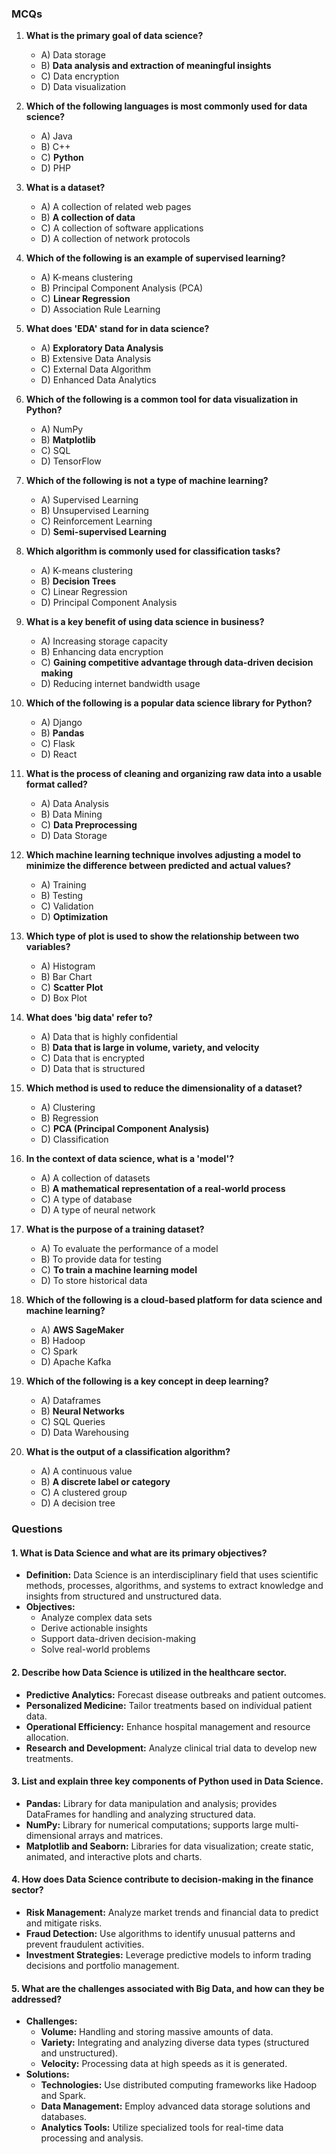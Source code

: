 ### MCQs

1. **What is the primary goal of data science?**
   - A) Data storage
   - B) **Data analysis and extraction of meaningful insights**
   - C) Data encryption
   - D) Data visualization

2. **Which of the following languages is most commonly used for data science?**
   - A) Java
   - B) C++
   - C) **Python**
   - D) PHP

3. **What is a dataset?**
   - A) A collection of related web pages
   - B) **A collection of data**
   - C) A collection of software applications
   - D) A collection of network protocols

4. **Which of the following is an example of supervised learning?**
   - A) K-means clustering
   - B) Principal Component Analysis (PCA)
   - C) **Linear Regression**
   - D) Association Rule Learning

5. **What does 'EDA' stand for in data science?**
   - A) **Exploratory Data Analysis**
   - B) Extensive Data Analysis
   - C) External Data Algorithm
   - D) Enhanced Data Analytics

6. **Which of the following is a common tool for data visualization in Python?**
   - A) NumPy
   - B) **Matplotlib**
   - C) SQL
   - D) TensorFlow

7. **Which of the following is not a type of machine learning?**
   - A) Supervised Learning
   - B) Unsupervised Learning
   - C) Reinforcement Learning
   - D) **Semi-supervised Learning**

8. **Which algorithm is commonly used for classification tasks?**
   - A) K-means clustering
   - B) **Decision Trees**
   - C) Linear Regression
   - D) Principal Component Analysis

9. **What is a key benefit of using data science in business?**
   - A) Increasing storage capacity
   - B) Enhancing data encryption
   - C) **Gaining competitive advantage through data-driven decision making**
   - D) Reducing internet bandwidth usage

10. **Which of the following is a popular data science library for Python?**
    - A) Django
    - B) **Pandas**
    - C) Flask
    - D) React

11. **What is the process of cleaning and organizing raw data into a usable format called?**
    - A) Data Analysis
    - B) Data Mining
    - C) **Data Preprocessing**
    - D) Data Storage

12. **Which machine learning technique involves adjusting a model to minimize the difference between predicted and actual values?**
    - A) Training
    - B) Testing
    - C) Validation
    - D) **Optimization**

13. **Which type of plot is used to show the relationship between two variables?**
    - A) Histogram
    - B) Bar Chart
    - C) **Scatter Plot**
    - D) Box Plot

14. **What does 'big data' refer to?**
    - A) Data that is highly confidential
    - B) **Data that is large in volume, variety, and velocity**
    - C) Data that is encrypted
    - D) Data that is structured

15. **Which method is used to reduce the dimensionality of a dataset?**
    - A) Clustering
    - B) Regression
    - C) **PCA (Principal Component Analysis)**
    - D) Classification

16. **In the context of data science, what is a 'model'?**
    - A) A collection of datasets
    - B) **A mathematical representation of a real-world process**
    - C) A type of database
    - D) A type of neural network

17. **What is the purpose of a training dataset?**
    - A) To evaluate the performance of a model
    - B) To provide data for testing
    - C) **To train a machine learning model**
    - D) To store historical data

18. **Which of the following is a cloud-based platform for data science and machine learning?**
    - A) **AWS SageMaker**
    - B) Hadoop
    - C) Spark
    - D) Apache Kafka

19. **Which of the following is a key concept in deep learning?**
    - A) Dataframes
    - B) **Neural Networks**
    - C) SQL Queries
    - D) Data Warehousing

20. **What is the output of a classification algorithm?**
    - A) A continuous value
    - B) **A discrete label or category**
    - C) A clustered group
    - D) A decision tree

### Questions

#### 1. What is Data Science and what are its primary objectives?
   - **Definition:** Data Science is an interdisciplinary field that uses scientific methods, processes, algorithms, and systems to extract knowledge and insights from structured and unstructured data.
   - **Objectives:** 
     - Analyze complex data sets
     - Derive actionable insights
     - Support data-driven decision-making
     - Solve real-world problems

#### 2. Describe how Data Science is utilized in the healthcare sector.
   - **Predictive Analytics:** Forecast disease outbreaks and patient outcomes.
   - **Personalized Medicine:** Tailor treatments based on individual patient data.
   - **Operational Efficiency:** Enhance hospital management and resource allocation.
   - **Research and Development:** Analyze clinical trial data to develop new treatments.

#### 3. List and explain three key components of Python used in Data Science.
   - **Pandas:** Library for data manipulation and analysis; provides DataFrames for handling and analyzing structured data.
   - **NumPy:** Library for numerical computations; supports large multi-dimensional arrays and matrices.
   - **Matplotlib and Seaborn:** Libraries for data visualization; create static, animated, and interactive plots and charts.

#### 4. How does Data Science contribute to decision-making in the finance sector?
   - **Risk Management:** Analyze market trends and financial data to predict and mitigate risks.
   - **Fraud Detection:** Use algorithms to identify unusual patterns and prevent fraudulent activities.
   - **Investment Strategies:** Leverage predictive models to inform trading decisions and portfolio management.

#### 5. What are the challenges associated with Big Data, and how can they be addressed?
   - **Challenges:**
     - **Volume:** Handling and storing massive amounts of data.
     - **Variety:** Integrating and analyzing diverse data types (structured and unstructured).
     - **Velocity:** Processing data at high speeds as it is generated.
   - **Solutions:**
     - **Technologies:** Use distributed computing frameworks like Hadoop and Spark.
     - **Data Management:** Employ advanced data storage solutions and databases.
     - **Analytics Tools:** Utilize specialized tools for real-time data processing and analysis.